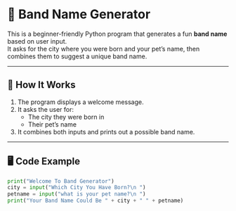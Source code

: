 # 🎵 Band Name Generator

This is a beginner-friendly Python program that generates a fun **band name** based on user input.  
It asks for the city where you were born and your pet’s name, then combines them to suggest a unique band name.

---

## 📌 How It Works
1. The program displays a welcome message.  
2. It asks the user for:
   - The city they were born in
   - Their pet’s name  
3. It combines both inputs and prints out a possible band name.

---

## 🖥️ Code Example

```python
print("Welcome To Band Generator")
city = input("Which City You Have Born?\n ")
petname = input("what is your pet name?\n ")
print("Your Band Name Could Be " + city + " " + petname)
